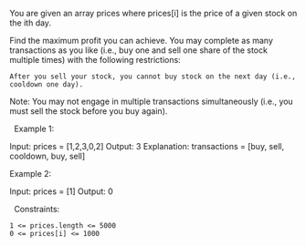 You are given an array prices where prices[i] is the price of a given stock on the ith day.

Find the maximum profit you can achieve. You may complete as many transactions as you like (i.e., buy one and sell one share of the stock multiple times) with the following restrictions:


	After you sell your stock, you cannot buy stock on the next day (i.e., cooldown one day).


Note: You may not engage in multiple transactions simultaneously (i.e., you must sell the stock before you buy again).

 
Example 1:

Input: prices = [1,2,3,0,2]
Output: 3
Explanation: transactions = [buy, sell, cooldown, buy, sell]


Example 2:

Input: prices = [1]
Output: 0


 
Constraints:


	1 <= prices.length <= 5000
	0 <= prices[i] <= 1000

